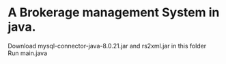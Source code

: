 # A Brokerage management System in java.
Download mysql-connector-java-8.0.21.jar and rs2xml.jar in this folder
<br>
Run main.java
